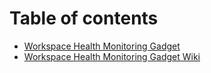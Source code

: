 # Table of contents

* [Workspace Health Monitoring Gadget](README.md)
* [Workspace Health Monitoring Gadget Wiki](untitled.md)

